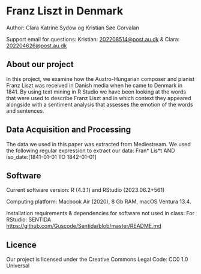 # Franz Liszt in Denmark
Author: Clara Katrine Sydow og Kristian Søe Corvalan

Support email for questions:
Kristian: 202208514@post.au.dk & Clara: 202204626@post.au.dk

## About our project
In this project, we examine how the Austro-Hungarian composer and pianist Franz Liszt was received in Danish media when he came to Denmark in 1841.
By using text mining in R Studio we have been looking at the words that were used to describe Franz Liszt and in which context they appeared alongside with a sentiment analysis that assesses the emotion of the words and sentences.


## Data Acquisition and Processing

The data we used in this paper was extracted from Mediestream. We used the following regular expression to extract our data:
Fran* Lis*t AND iso_date:[1841-01-01 TO 1842-01-01]

## Software
Current software version: R (4.3.1) and RStudio (2023.06.2+561)

Computing platform: Macbook Air (2020), 8 Gb RAM, macOS Ventura 13.4.

Installation requirements & dependencies for software not used in class: 
For RStudio: SENTIDA https://github.com/Guscode/Sentida/blob/master/README.md

## Licence
Our project is licensed under the Creative Commons Legal Code: CC0 1.0 Universal 
